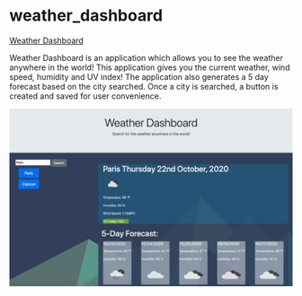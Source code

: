 # weather_dashboard

[Weather Dashboard](https://israelguillermo.github.io/weather_dashboard/)

Weather Dashboard is an application which allows you to see the weather anywhere in the world! This application gives you the current weather, wind speed, humidity and UV index! The application also generates a 5 day forecast based on the city searched. Once a city is searched, a button is created and saved for user convenience. 

![Weather Dashboard Application](./assets/images/weatherApp.png)
